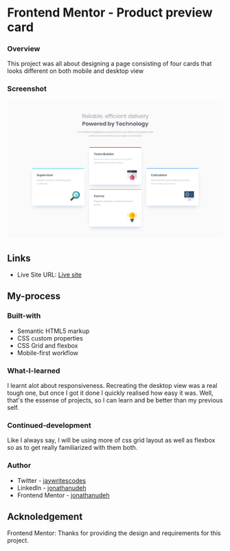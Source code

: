 # Frontend Mentor - Product preview card

### Overview
This project was all about designing a page consisting of four cards that looks different on both mobile and desktop view

### Screenshot
![Project screenshot](/design/desktop-design.jpg)

## Links
- Live Site URL: [Live site](https://jonathanudeh.github.io/frontend-mentor-four-card-section/)

## My-process

### Built-with
- Semantic HTML5 markup
- CSS custom properties
- CSS Grid and flexbox
- Mobile-first workflow

### What-I-learned
I learnt alot about responsiveness. Recreating the desktop view was a real tough one, but once I got it done I quickly realised how easy it was. Well, that's the essense of projects, so I can learn and be better than my previous self.

### Continued-development
Like I always say, I will be using more of css grid layout as well as flexbox so as to get really familiarized with them both.

### Author
- Twitter - [jaywritescodes](https://x.com/jaywritescodes)
- LinkedIn - [jonathanudeh](www.linkedin.com/in/jonathan-udeh-a86766329)
- Frontend Mentor - [jonathanudeh](https://www.frontendmentor.io/profile/jonathanudeh)

## Acknoledgement
Frontend Mentor: Thanks for providing the design and requirements for this project.